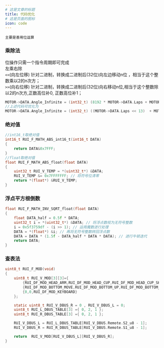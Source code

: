 ```yaml
---
# 这是文章的标题
title: 代码优化
# 这是页面的图标
icon: code
---
```

```tip
主要是善用位运算
```
### 乘除法        
位操作只需一个指令周期即可完成        
左乘右除       
`<<`(向左位移) 针对二进制，转换成二进制后(32位)向左边移动n位 ，相当于这个整数乘以2的n次方；        
`>>`(向右位移) 针对二进制，转换成二进制后(32位)向右移动n位,相当于这个整数除以2的n次方,正数高位补0, 正数高位补1；      
```c
MOTOR->DATA.Angle_Infinite = (int32_t) (8192 * MOTOR->DATA.Laps + MOTOR->DATA.Angle_now);
//上述代码可优化为
MOTOR->DATA.Angle_Infinite = (int32_t) ((MOTOR->DATA.Laps << 13)  + MOTOR->DATA.Angle_now);
```
### 绝对值
```c
//int16_t取绝对值
int16_t RUI_F_MATH_ABS_int16_t(int16_t DATA)
{
    return DATA&0x7FFF;
}
//float取绝对值
float RUI_F_MATH_ABS_float(float DATA)
{
    uint32_t RUI_V_TEMP = *(uint32_t*) &DATA;
    RUI_V_TEMP &= 0x7FFFFFFF; // 将符号位清零
    return *(float*) &RUI_V_TEMP;
}
```
### 浮点平方根倒数
```c
float RUI_F_MATH_INV_SQRT_float(float DATA)
{
    float DATA_half = 0.5f * DATA;
    uint32_t i = *(uint32_t*) &DATA; // 将浮点数视为无符号整数
    i = 0x5f3759df - (i >> 1); // 运用魔数进行处理
    DATA = *(float*) &i; // 再将无符号整数转回浮点数
    DATA = DATA * (1.5f - DATA_half * DATA * DATA); // 进行牛顿迭代
    return DATA;
}
```
### 查表法
```c
uint8_t RUI_F_MOD(void)
{
    uint8_t RUI_V_MOD[3][3]={
        {RUI_DF_MOD_HEAD_ARM,RUI_DF_MOD_HEAD_CUP,RUI_DF_MOD_HEAD_CUP_SHUT},
        {RUI_DF_MOD_BOTTOM_MOVE,RUI_DF_MOD_BOTTOM_UP,RUI_DF_MOD_BOTTOM_DOWN},
        {0,0,RUI_DF_MOD_KEYBOARD}
    };

    static uint8_t RUI_V_DBUS_R = 0 , RUI_V_DBUS_L = 0;
    uint8_t RUI_L_DBUS_TABLE[3] ={ 0, 2, 1 };
    uint8_t RUI_R_DBUS_TABLE[3] ={ 0, 2, 1 };

    RUI_V_DBUS_L = RUI_L_DBUS_TABLE[RUI_V_DBUS.Remote.S2_u8 - 1];
    RUI_V_DBUS_R = RUI_R_DBUS_TABLE[RUI_V_DBUS.Remote.S1_u8 - 1];

    return  RUI_V_MOD[RUI_V_DBUS_L][RUI_V_DBUS_R];
}
```